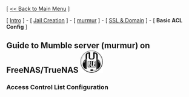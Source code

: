 [ [<< Back to Main Menu](https://github.com/seth586/guides/blob/master/README.md) ]

[ [Intro](README.md) ] - [ [Jail Creation](1_jail_creation.md) ] - [ [murmur](2_murmur.md) ] - [ [SSL & Domain](3_ssl_domain.md) ] - [ **Basic ACL Config** ]

## Guide to Mumble server (murmur) on FreeNAS/TrueNAS ![mumble60.png](images/mumble60.png)
### Access Control List Configuration

